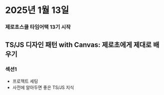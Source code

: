 # 2025년 1월 13일
### 제로초스쿨 타임어택 13기 시작
## TS/JS 디자인 패턴 with Canvas: 제로초에게 제대로 배우기
### 섹션1
- 프로젝트 세팅
- 사전에 알아두면 좋은 TS/JS 지식
